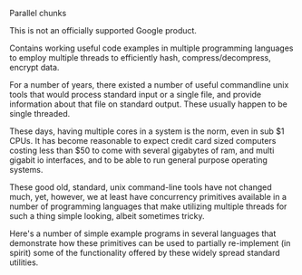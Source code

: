 <!--
SPDX-FileCopyrightText: 2020 Google LLC

SPDX-License-Identifier: Apache-2.0
-->

Parallel chunks

This is not an officially supported Google product.

Contains working useful code examples in multiple programming languages to
employ multiple threads to efficiently hash, compress/decompress, encrypt data.

For a number of years, there existed a number of useful commandline unix tools
that would process standard input or a single file, and provide information
about that file on standard output. These usually happen to be single threaded.

These days, having multiple cores in a system is the norm, even in sub $1 CPUs.
It has become reasonable to expect credit card sized computers costing less than
$50 to come with several gigabytes of ram, and multi gigabit io interfaces, and
to be able to run general purpose operating systems.

These good old, standard, unix command-line tools have not changed much, yet,
however, we at least have concurrency primitives available in a number of
programming languages that make utilizing multiple threads for such a thing
simple looking, albeit sometimes tricky.

Here's a number of simple example programs in several languages that demonstrate
how these primitives can be used to partially re-implement (in spirit) some of
the functionality offered by these widely spread standard utilities.
